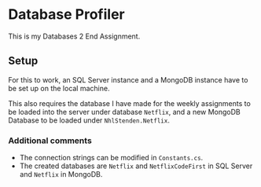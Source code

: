 # Database Profiler
This is my Databases 2 End Assignment.

## Setup
For this to work, an SQL Server instance and a MongoDB instance have to be set up on the local machine.

This also requires the database I have made for the weekly assignments to be loaded into the server under database `Netflix`, and a new MongoDB Database to be loaded under `NhlStenden.Netflix`.

### Additional comments
- The connection strings can be modified in `Constants.cs`.
- The created databases are `Netflix` and `NetflixCodeFirst` in SQL Server and `Netflix` in MongoDB.